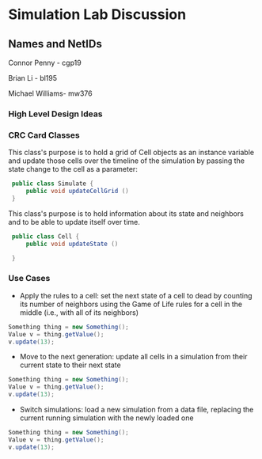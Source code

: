# Simulation Lab Discussion
## Names and NetIDs

Connor Penny - cgp19

Brian Li - bl195

Michael Williams- mw376

### High Level Design Ideas



### CRC Card Classes

This class's purpose is to hold a grid of Cell objects as an instance
variable and update those cells over the timeline of the simulation by passing
the state change to the cell as a parameter:
```java
 public class Simulate {
     public void updateCellGrid ()
 }
```

This class's purpose is to hold information about its state and neighbors and
to be able to update itself over time.
```java
 public class Cell {
     public void updateState ()

 }
```

### Use Cases

 * Apply the rules to a cell: set the next state of a cell to dead by counting its number of neighbors using the Game of Life rules for a cell in the middle (i.e., with all of its neighbors)
 ```java
 Something thing = new Something();
 Value v = thing.getValue();
 v.update(13);
 ```

 * Move to the next generation: update all cells in a simulation from their current state to their next state
 ```java
 Something thing = new Something();
 Value v = thing.getValue();
 v.update(13);
 ```

 * Switch simulations: load a new simulation from a data file, replacing the current running simulation with the newly loaded one
 ```java
 Something thing = new Something();
 Value v = thing.getValue();
 v.update(13);
 ```